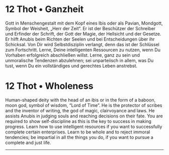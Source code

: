 # 12 Thot • Ganzheit

Gott in Menschengestalt mit dem Kopf eines Ibis oder als Pavian, Mondgott, Symbol der Weisheit, „Herr der Zeit“. Er ist der Beschützer der Schreiber und Erfinder der Schrift, der Gott der Magie, der Hellsicht und der Gesetze. Er hilft Anubis beim Richten der Seelen und bei Entscheidungen über ihr Schicksal. Von Dir wird Selbstdisziplin verlangt, denn das ist der Schlüssel zum Fortschritt. Lerne, Deine intelligenten Ressourcen zu nutzen, wenn Du Vorhaben erfolgreich abschließen willst. Lerne, ganz zu sein und unmoralische Tendenzen abzulehnen; sei unparteiisch in allem, was Du tust, wenn Du ein vollständiges und gerechtes Leben anstrebst.

# 12 Thot  • Wholeness

Human-shaped deity with  the  head  of an  ibis or  in  the form  of  a  baboon,  moon  god, symbol  of wisdom,  “Lord of  Time”. He is the  protector of  scribes and  the inventor of writing, the  god of magic, clairvoyance and  laws.  He assists  Anubis  in  judging  souls  and  reaching  decisions on their fate. You are  required to show self-discipline as this is the  key to success in  making progress. Learn  how to  use  intelligent  resources  if  you  want  to  successfully complete certain  enterprises.  Learn  to  be  whole  and  to reject immoral tendencies; be impartial in  all the things you do, if you want to pursue a complete and  just life.

------

